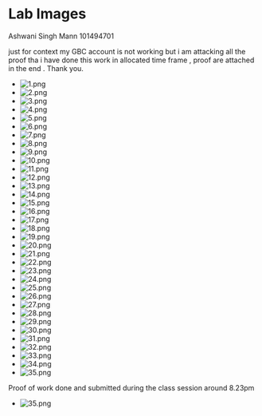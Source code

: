# Lab Images

Ashwani Singh Mann
101494701

just for context my GBC account is not working but i am attacking all the proof tha i have done this work in allocated time frame , proof are attached in the end .
Thank you.

- ![1.png](Lab1/1.png)
- ![2.png](Lab1/2.png)
- ![3.png](Lab1/3.png)
- ![4.png](Lab1/4.png)
- ![5.png](Lab1/5.png)
- ![6.png](Lab1/6.png)
- ![7.png](Lab1/7.png)
- ![8.png](Lab1/8.png)
- ![9.png](Lab1/9.png)
- ![10.png](Lab1/10.png)
- ![11.png](Lab1/11.png)
- ![12.png](Lab1/12.png)
- ![13.png](Lab1/13.png)
- ![14.png](Lab1/14.png)
- ![15.png](Lab1/15.png)
- ![16.png](Lab1/16.png)
- ![17.png](Lab1/17.png)
- ![18.png](Lab1/18.png)
- ![19.png](Lab1/19.png)
- ![20.png](Lab1/20.png)
- ![21.png](Lab1/21.png)
- ![22.png](Lab1/22.png)
- ![23.png](Lab1/23.png)
- ![24.png](Lab1/24.png)
- ![25.png](Lab1/25.png)
- ![26.png](Lab1/26.png)
- ![27.png](Lab1/27.png)
- ![28.png](Lab1/28.png)
- ![29.png](Lab1/29.png)
- ![30.png](Lab1/30.png)
- ![31.png](Lab1/31.png)
- ![32.png](Lab1/32.png)
- ![33.png](Lab1/33.png)
- ![34.png](Lab1/34.png)
- ![35.png](Lab1/35.png)

Proof of work done and submitted during the class session around 8.23pm

- ![35.png](Lab1/Proof.jpg)

